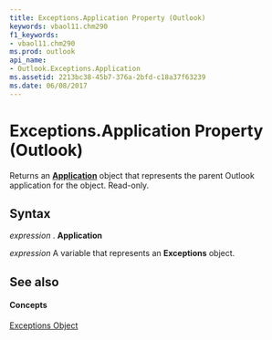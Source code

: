 ```yaml
---
title: Exceptions.Application Property (Outlook)
keywords: vbaol11.chm290
f1_keywords:
- vbaol11.chm290
ms.prod: outlook
api_name:
- Outlook.Exceptions.Application
ms.assetid: 2213bc38-45b7-376a-2bfd-c18a37f63239
ms.date: 06/08/2017
---
```



# Exceptions.Application Property (Outlook)

Returns an **[Application](application-object-outlook.md)** object that represents the parent Outlook application for the object. Read-only.


## Syntax

 _expression_ . **Application**

 _expression_ A variable that represents an **Exceptions** object.


## See also


#### Concepts


[Exceptions Object](exceptions-object-outlook.md)

